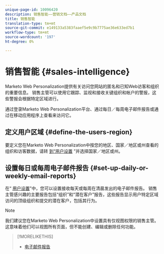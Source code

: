 ```yaml
---
unique-page-id: 10096420
description: 销售智能——营销文档——产品文档
title: 销售智能
translation-type: tm+mt
source-git-commit: e149133a5383faaef5e9c9b7775ae36e633ed7b1
workflow-type: tm+mt
source-wordcount: '197'
ht-degree: 0%

---
```



# 销售智能 {#sales-intelligence}

Marketo Web Personalization提供有关访问您网站的匿名和已知Web访客和组织的重要信息。 销售主管可以使用它跟踪、监视和接收关键组织和帐户的警报，这些警报会根据特定区域进行。

通过登录Marketo Web Personalization平台、通过每日／每周电子邮件报告或通过在移动应用程序上查看来访问它。

## 定义用户区域 {#define-the-users-region}

要定义您在Marketo Web Personalization中按您的地区、国家／地区或州查看的组织和访客数据，请转 [到“用户设置](/help/marketo/product-docs/web-personalization/getting-started/user-settings.md) ”并选择国家／地区或州。

## 设置每日或每周电子邮件报告 {#set-up-daily-or-weekly-email-reports}

在“ [用户设置](/help/marketo/product-docs/web-personalization/getting-started/user-settings.md)”中，您可以设置接收每天或每周在清晨发出的电子邮件报告。 销售主管感兴趣的主要报告包括“组织”和“潜在客户”报告，这些报告显示用户特定区域访问的顶级组织和提交的潜在客户，包括其行为。

>[!NOTE]
>
>我们建议您在Marketo Web Personalization中设置具有仅视图权限的销售主管。 这意味着他们可以视图所有页面，但不能创建、编辑或删除任何功能。

>[!MORELIKETHIS]
>
>* [电子邮件报告](email-reports.md)

